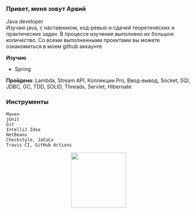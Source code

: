 ### Привет, меня зовут Арвий 
Java developer<br> 
Изучаю java, с наставником, код-ревью и сдачей теоретических и практических задач. В процессе изучения выполнено их большое количество. Со всеми выполненными проектами вы можете ознакомиться в моем github аккаунте

**Изучаю**
* Spring 

**Пройдено**: 
Lambda, Stream API, Коллекции Pro, Ввод-вывод, Socket, SQl, JDBC, GC, TDD, SOLID, Threads, Servlet, Hibernate

### Инструменты

    Maven
    jUnit
    Git
    IntelliJ Idea
    NetBeans
    Сheckstyle, JaCoCo
    Travis CI, GitHub Actions

<p align='center'>
   <a href="https://github-readme-stats.vercel.app/api?username=ArvikVan&show_icons=true&count_private=true">
<img height=150 src="https://github-readme-stats.vercel.app/api?username=ArvikVan&show_icons=true&count_private=true"/></a>

</p>
    
